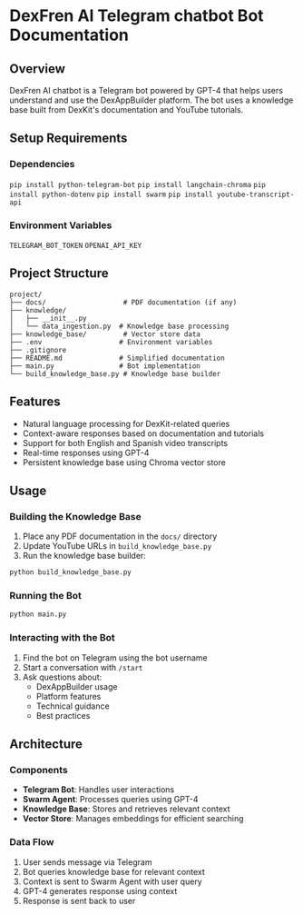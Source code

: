 # DexFren AI Telegram chatbot Bot Documentation

## Overview

DexFren AI chatbot is a Telegram bot powered by GPT-4 that helps users understand and use the DexAppBuilder platform. The bot uses a knowledge base built from DexKit's documentation and YouTube tutorials.

## Setup Requirements

### Dependencies

`pip install python-telegram-bot`
`pip install langchain-chroma`
`pip install python-dotenv`
`pip install swarm`
`pip install youtube-transcript-api`

### Environment Variables

`TELEGRAM_BOT_TOKEN`
`OPENAI_API_KEY`

## Project Structure

    project/
    ├── docs/                   # PDF documentation (if any)
    ├── knowledge/             
    │   ├── __init__.py
    │   └── data_ingestion.py  # Knowledge base processing
    ├── knowledge_base/         # Vector store data
    ├── .env                   # Environment variables
    ├── .gitignore            
    ├── README.md              # Simplified documentation
    ├── main.py                # Bot implementation
    └── build_knowledge_base.py # Knowledge base builder

## Features

- Natural language processing for DexKit-related queries
- Context-aware responses based on documentation and tutorials
- Support for both English and Spanish video transcripts
- Real-time responses using GPT-4
- Persistent knowledge base using Chroma vector store

## Usage

### Building the Knowledge Base

1. Place any PDF documentation in the `docs/` directory
2. Update YouTube URLs in `build_knowledge_base.py`
3. Run the knowledge base builder:

```bash
python build_knowledge_base.py
```

### Running the Bot

```bash
python main.py
```

### Interacting with the Bot

1. Find the bot on Telegram using the bot username
2. Start a conversation with `/start`
3. Ask questions about:
   - DexAppBuilder usage
   - Platform features
   - Technical guidance
   - Best practices

## Architecture

### Components

- **Telegram Bot**: Handles user interactions
- **Swarm Agent**: Processes queries using GPT-4
- **Knowledge Base**: Stores and retrieves relevant context
- **Vector Store**: Manages embeddings for efficient searching

### Data Flow

1. User sends message via Telegram
2. Bot queries knowledge base for relevant context
3. Context is sent to Swarm Agent with user query
4. GPT-4 generates response using context
5. Response is sent back to user